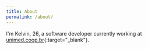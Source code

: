 ```yaml
---
title: About
permalink: /about/
---
```


I'm Kelvin, 26, a software developer currently working at [unimed.coop.br](https://unimed.coop.br){:target="_blank"}.
